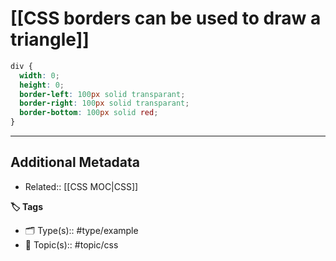 # [[CSS  borders can be used to draw a triangle]] 

```css
div {
  width: 0;
  height: 0;
  border-left: 100px solid transparant;
  border-right: 100px solid transparant;
  border-bottom: 100px solid red;
}
```

---

## Additional Metadata
- Related:: [[CSS MOC|CSS]]

**🏷 Tags**

- 🗂 Type(s):: #type/example
- 💬 Topic(s):: #topic/css
